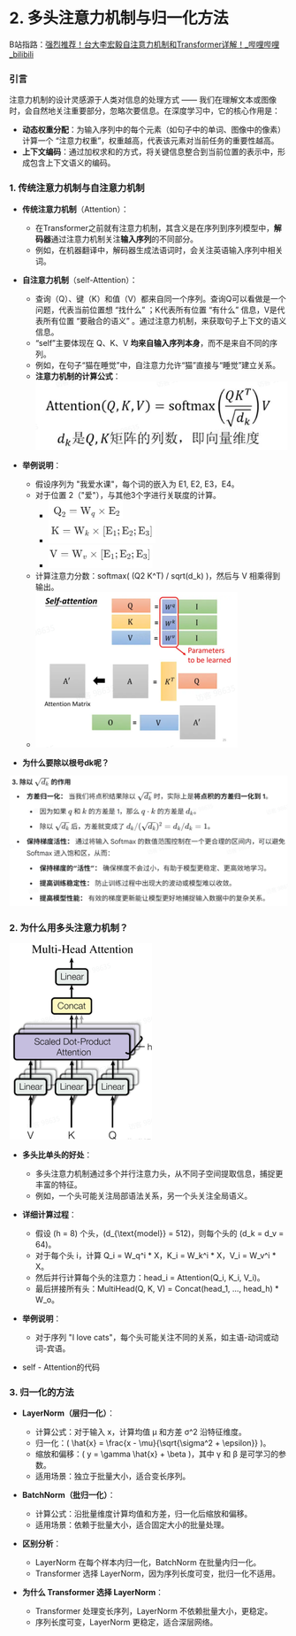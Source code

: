 # 2. 多头注意力机制与归一化方法

B站指路：[强烈推荐！台大李宏毅自注意力机制和Transformer详解！_哔哩哔哩_bilibili](https://www.bilibili.com/video/BV1v3411r78R/?spm_id_from=333.1387.favlist.content.click&vd_source=aa6afb9d0536d09ecdcb5d2c1fcf4c79)

### 引言

注意力机制的设计灵感源于人类对信息的处理方式 —— 我们在理解文本或图像时，会自然地关注重要部分，忽略次要信息。在深度学习中，它的核心作用是：

- **动态权重分配**：为输入序列中的每个元素（如句子中的单词、图像中的像素）计算一个 “注意力权重”，权重越高，代表该元素对当前任务的重要性越高。
- **上下文编码**：通过加权求和的方式，将关键信息整合到当前位置的表示中，形成包含上下文语义的编码。

### 1. 传统注意力机制与自注意力机制

- **传统注意力机制**（Attention）：
  - 在Transformer之前就有注意力机制，其含义是在序列到序列模型中，**解码器**通过注意力机制关注**输入序列**的不同部分。
  - 例如，在机器翻译中，解码器生成法语词时，会关注英语输入序列中相关词。

- **自注意力机制**（self-Attention）：
  - 查询（Q）、键（K）和值（V）都来自同一个序列。查询Q可以看做是一个问题，代表当前位置想 “找什么” ；K代表所有位置 “有什么” 信息，V是代表所有位置 “要融合的语义” 。通过注意力机制，来获取句子上下文的语义信息。
  - “self”主要体现在 Q、K、V **均来自输入序列本身**，而不是来自不同的序列。
  - 例如，在句子“猫在睡觉”中，自注意力允许“猫”直接与“睡觉”建立关系。
  - **注意力机制的计算公式**：
    ![image-20250630214113046](https://raw.githubusercontent.com/Yzitong/LLM-Mastery-Journey/main/images/image-20250630214113046.png)

- **举例说明**：
  - 假设序列为 "我爱水课"，每个词的嵌入为 E1, E2, E3，E4。
  - 对于位置 2（"爱"），与其他3个字进行关联度的计算。
    - ![image-20250630220910787](https://raw.githubusercontent.com/Yzitong/LLM-Mastery-Journey/main/images/image-20250630220910787.png)
    - ![image-20250630221002667](https://raw.githubusercontent.com/Yzitong/LLM-Mastery-Journey/main/images/image-20250630221002667.png)
    - ![image-20250630221022139](https://raw.githubusercontent.com/Yzitong/LLM-Mastery-Journey/main/images/image-20250630221022139.png)
  - 计算注意力分数：softmax( (Q2 K^T) / sqrt(d_k) )，然后与 V 相乘得到输出。
  - ![image-20250630221700836](https://raw.githubusercontent.com/Yzitong/LLM-Mastery-Journey/main/images/image-20250630221700836.png)
- **为什么要除以根号dk呢？**

<img src="https://raw.githubusercontent.com/Yzitong/LLM-Mastery-Journey/main/images/image-20250630223006226.png" alt="image-20250630223006226" style="zoom: 67%;" />

### 2. 为什么用多头注意力机制？

<img src="https://raw.githubusercontent.com/Yzitong/LLM-Mastery-Journey/main/images/image-20250630223146794.png" alt="image-20250630223146794" style="zoom: 50%;" />

- **多头比单头的好处**：
  
  - 多头注意力机制通过多个并行注意力头，从不同子空间提取信息，捕捉更丰富的特征。
  - 例如，一个头可能关注局部语法关系，另一个头关注全局语义。
  
- **详细计算过程**：
  
  - 假设 \(h = 8\) 个头，\(d_{\text{model}} = 512\)，则每个头的 \(d_k = d_v = 64\)。
  - 对于每个头 i，计算 Q_i = W_q^i * X，K_i = W_k^i * X，V_i = W_v^i * X。
  - 然后并行计算每个头的注意力：head_i = Attention(Q_i, K_i, V_i)。
  - 最后拼接所有头：MultiHead(Q, K, V) = Concat(head_1, ..., head_h) * W_o。
  
- **举例说明**：
  
  - 对于序列 "I love cats"，每个头可能关注不同的关系，如主语-动词或动词-宾语。
  
- self - Attention的代码

  

### 3. 归一化的方法

- **LayerNorm（层归一化）**：
  - 计算公式：对于输入 x，计算均值 μ 和方差 σ^2 沿特征维度。
  - 归一化：\( \hat{x} = \frac{x - \mu}{\sqrt{\sigma^2 + \epsilon}} \)。
  - 缩放和偏移：\( y = \gamma \hat{x} + \beta \)，其中 γ 和 β 是可学习的参数。
  - 适用场景：独立于批量大小，适合变长序列。

- **BatchNorm（批归一化）**：
  - 计算公式：沿批量维度计算均值和方差，归一化后缩放和偏移。
  - 适用场景：依赖于批量大小，适合固定大小的批量处理。

- **区别分析**：
  - LayerNorm 在每个样本内归一化，BatchNorm 在批量内归一化。
  - Transformer 选择 LayerNorm，因为序列长度可变，批归一化不适用。

- **为什么 Transformer 选择 LayerNorm**：
  - Transformer 处理变长序列，LayerNorm 不依赖批量大小，更稳定。
  - 序列长度可变，LayerNorm 更稳定，适合深层网络。

